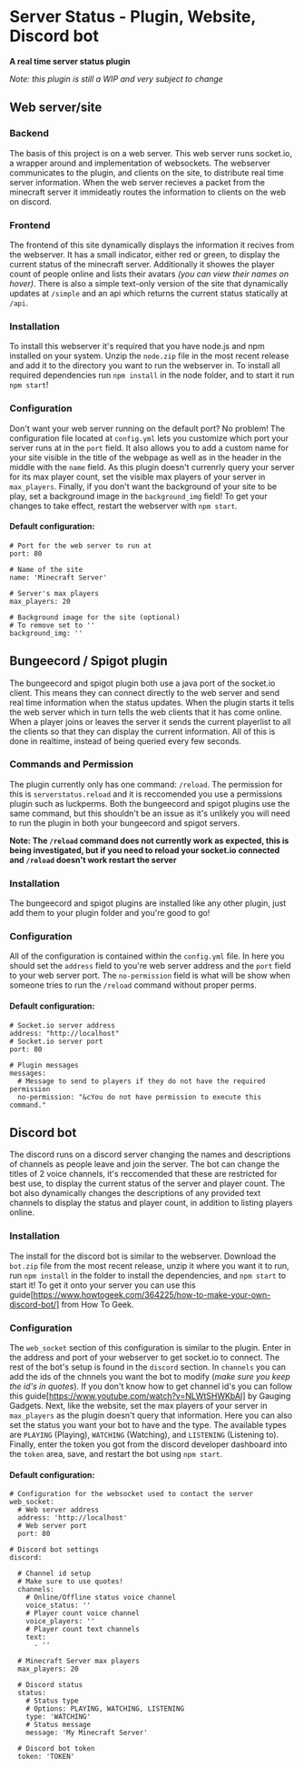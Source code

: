 # Server Status - Plugin, Website, Discord bot
**A real time server status plugin**

*Note: this plugin is still a WIP and very subject to change*

## Web server/site
### Backend
The basis of this project is on a web server. This web server runs socket.io, a wrapper around and implementation of websockets. The webserver communicates to the plugin, and clients on the site, to distribute real time server information. When the web server recieves a packet from the minecraft server it immideatly routes the information to clients on the web on discord.

### Frontend
The frontend of this site dynamically displays the information it recives from the webserver. It has a small indicator, either red or green, to display the current status of the minecraft server. Additionally it showes the player count of people online and lists their avatars *(you can view their names on hover)*. There is also a simple text-only version of the site that dynamically updates at `/simple` and an api which returns the current status statically at `/api`.

### Installation
To install this webserver it's required that you have node.js and npm installed on your system. Unzip the `node.zip` file in the most recent release and add it to the directory you want to run the webserver in. To install all required dependencies run `npm install` in the node folder, and to start it run `npm start`!

### Configuration
Don't want your web server running on the default port? No problem! The configuration file located at `config.yml` lets you customize which port your server runs at in the `port` field. It also allows you to add a custom name for your site visible in the title of the webpage as well as in the header in the middle with the `name` field. As this plugin doesn't currenrly query your server for its max player count, set the visible max players of your server in `max_players`. Finally, if you don't want the background of your site to be play, set a background image in the `background_img` field! To get your changes to take effect, restart the webserver with `npm start`.

#### Default configuration:
```
# Port for the web server to run at
port: 80

# Name of the site
name: 'Minecraft Server'

# Server's max players
max_players: 20

# Background image for the site (optional)
# To remove set to ''
background_img: ''
```

## Bungeecord / Spigot plugin
The bungeecord and spigot plugin both use a java port of the socket.io client. This means they can connect directly to the web server and send real time information when the status updates. When the plugin starts it tells the web server which in turn tells the web clients that it has come online. When a player joins or leaves the server it sends the current playerlist to all the clients so that they can display the current information. All of this is done in realtime, instead of being queried every few seconds.

### Commands and Permission
The plugin currently only has one command: `/reload`. The permission for this is `serverstatus.reload` and it is reccomended you use a permissions plugin such as luckperms. Both the bungeecord and spigot plugins use the same command, but this shouldn't be an issue as it's unlikely you will need to run the plugin in both your bungeecord and spigot servers.

**Note: The `/reload` command does not currently work as expected, this is being investigated, but if you need to reload your socket.io connected and `/reload` doesn't work restart the server**

### Installation
The bungeecord and spigot plugins are installed like any other plugin, just add them to your plugin folder and you're good to go!

### Configuration
All of the configuration is contained within the `config.yml` file. In here you should set the `address` field to you're web server address and the `port` field to your web server port. The `no-permission` field is what will be show when someone tries to run the `/reload` command without proper perms.

#### Default configuration:
```
# Socket.io server address
address: "http://localhost"
# Socket.io server port
port: 80

# Plugin messages
messages:
  # Message to send to players if they do not have the required permission
  no-permission: "&cYou do not have permission to execute this command."
```

## Discord bot
The discord runs on a discord server changing the names and descriptions of channels as people leave and join the server. The bot can change the titles of 2 voice channels, it's reccomended that these are restricted for best use, to display the current status of the server and player count. The bot also dynamically changes the descriptions of any provided text channels to display the status and player count, in addition to listing players online.

### Installation
The install for the discord bot is similar to the webserver. Download the `bot.zip` file from the most recent release, unzip it where you want it to run, run `npm install` in the folder to install the dependencies, and `npm start` to start it! To get it onto your server you can use this guide[https://www.howtogeek.com/364225/how-to-make-your-own-discord-bot/] from How To Geek.

### Configuration
The `web_socket` section of this configuration is similar to the plugin. Enter in the address and port of your webserver to get socket.io to connect. The rest of the bot's setup is found in the `discord` section. In `channels` you can add the ids of the chnnels you want the bot to modify (*make sure you keep the id's in quotes*). If you don't know how to get channel id's you can follow this guide[https://www.youtube.com/watch?v=NLWtSHWKbAI] by Gauging Gadgets. Next, like the website, set the max players of your server in `max_players` as the plugin doesn't query that information. Here you can also set the status you want your bot to have and the type. The available types are `PLAYING` (Playing), `WATCHING` (Watching), and `LISTENING` (Listening to). Finally, enter the token you got from the discord developer dashboard into the `token` area, save, and restart the bot using `npm start`.

#### Default configuration:
```
# Configuration for the websocket used to contact the server
web_socket:
  # Web server address
  address: 'http://localhost'
  # Web server port
  port: 80

# Discord bot settings
discord:
  
  # Channel id setup
  # Make sure to use quotes!
  channels:
    # Online/Offline status voice channel
    voice_status: ''
    # Player count voice channel
    voice_players: ''
    # Player count text channels
    text:
      - ''
  
  # Minecraft Server max players
  max_players: 20
  
  # Discord status
  status:
    # Status type
    # Options: PLAYING, WATCHING, LISTENING
    type: 'WATCHING'
    # Status message
    message: 'My Minecraft Server'
  
  # Discord bot token
  token: 'TOKEN'
```
